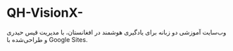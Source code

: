 # QH-VisionX-
وب‌سایت آموزشی دو زبانه برای یادگیری هوشمند در افغانستان، با مدیریت قیس حیدری و طراحی‌شده با Google Sites.
